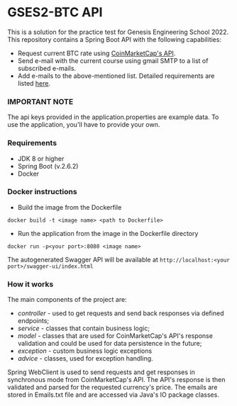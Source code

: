 
# GSES2-BTC API

This is a solution for the practice test for Genesis Engineering School 2022.
This repository contains a Spring Boot API with the following capabilities:
- Request current BTC rate using [CoinMarketCap's API](https://coinmarketcap.com/api/).
- Send e-mail with the current course using gmail SMTP to a list of subscribed e-mails.
- Add e-mails to the above-mentioned list.
  Detailed requirements are listed [here](https://github.com/AndriiPopovych/gses/blob/main/gses2swagger.yaml).

### IMPORTANT NOTE
The api keys provided in the application.properties are example data.
To use the application, you'll have to provide your own.

### Requirements
- JDK 8 or higher
- Spring Boot (v.2.6.2)
- Docker

### Docker instructions
- Build the image from the Dockerfile
```
docker build -t <image name> <path to Dockerfile>
```
- Run the application from the image in the Dockerfile directory
```
docker run -p<your port>:8080 <image name>
```
The autogenerated Swagger API will be available at ``` http://localhost:<your port>/swagger-ui/index.html ```

### How it works
The main components of the project are:
- *controller*  - used to get requests and send back responses via defined endpoints;
- *service* - classes that contain business logic;
- *model* - classes that are used for CoinMarketCap's API's response validation and could be used for data persistence in the future;
- *exception* - custom business logic exceptions
- *advice* - classes, used for exception handling.

Spring WebClient is used to send requests and get responses in synchronous mode from CoinMarketCap's API.
The API's response is then validated and parsed for the requested currency's price.
The emails are stored in Emails.txt file and are accessed via Java's IO package classes.


